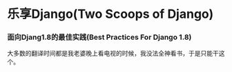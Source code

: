 # 乐享Django(Two Scoops of Django)

### 面向Djang1.8的最佳实践(Best Practices For Django 1.8)

大多数的翻译时间都是我老婆晚上看电视的时候，我没法全神看书，于是只能干这个。


